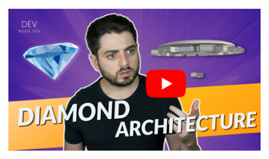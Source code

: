 [![Watch on YouTube](resources/thumbnail_youtube.jpg)](https://www.youtube.com/playlist?list=PLJGDHERh23x8i0UudLmrkBqLiJVj8sA7P "Watch on YouTube")
